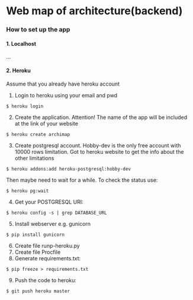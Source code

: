 # Web map of architecture(backend)

### How to set up the app

#### 1. Localhost

...

#### 2. Heroku
Assume that you already have heroku account
1. Login to heroku using your email and pwd
```
$ heroku login
```
2. Create the application. Attention! The name of the app will be included at the link of your website
```
$ heroku create archimap
```
3. Create postgresql account. Hobby-dev is the only free account with 10000 rows limitation. Got to heroku website to get the info about the other limitations
```
$ heroku addons:add heroku-postgresql:hobby-dev
```
Then maybe need to wait for a while. To check the status use:
```
$ heroku pg:wait
```
4. Get your POSTGRESQL URI:
```
$ heroku config -s | grep DATABASE_URL
```
5. Install webserver e.g. gunicorn

```
$ pip install gunicorn
```
6. Create file runp-heroku.py
7. Create file Procfile
8. Generate requirements.txt:
```
$ pip freeze > requirements.txt
```
9. Push the code to heroku:
```
$ git push heroku master
```